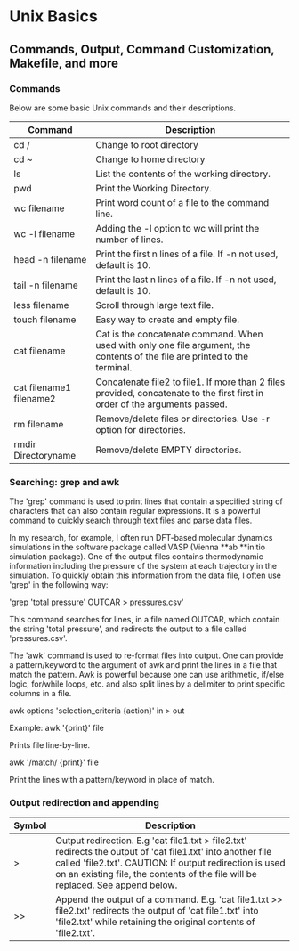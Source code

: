 # Unix Basics

## Commands, Output, Command Customization, Makefile, and more

### Commands

Below are some basic Unix commands and their descriptions.

| Command                 | Description                                                                                                                  |
| ----------------------- | ---------------------------------------------------------------------------------------------------------------------------- |
| cd /                    | Change to root directory                                                                                                     |
| cd ~                    | Change to home directory                                                                                                     |
| ls                      | List the contents of the working directory.                                                                                  |
| pwd                     | Print the Working Directory.                                                                                                 |
| wc filename             | Print word count of a file to the command line.                                                                              |
| wc -l filename          | Adding the -l option to wc will print the number of lines.                                                                   |
| head -n filename        | Print the first n lines of a file. If -n not used, default is 10.                                                            |
| tail -n filename        | Print the last n lines of a file. If -n not used, default is 10.                                                             |
| less filename           | Scroll through large text file.                                                                                              |
| touch filename          | Easy way to create and empty file.                                                                                           |
| cat filename            | Cat is the concatenate command. When used with only one file argument, the contents of the file are printed to the terminal. |
| cat filename1 filename2 | Concatenate file2 to file1. If more than 2 files provided, concatenate to the first first in order of the arguments passed.  |
| rm filename             | Remove/delete files or directories. Use -r option for directories.                                                           |
| rmdir Directoryname     | Remove/delete EMPTY directories.                                                                                             |

### Searching: grep and awk

The 'grep' command is used to print lines that contain a specified string of characters that can also contain regular expressions. It is a powerful command to quickly search through text files and parse data files.

In my research, for example, I often run DFT-based molecular dynamics simulations in the software package called VASP (Vienna **ab **initio simulation package). One of the output files contains thermodynamic information including the pressure of the system at each trajectory in the simulation. To quickly obtain this information from the data file, I often use 'grep' in the following way:

'grep 'total pressure' OUTCAR > pressures.csv'

This command searches for lines, in a file named OUTCAR, which contain the string 'total pressure', and redirects the output to a file called 'pressures.csv'.

The 'awk' command is used to re-format files into output. One can provide a pattern/keyword to the argument of awk and print the lines in a file that match the pattern. Awk is powerful because one can use arithmetic, if/else logic, for/while loops, etc. and also split lines by a delimiter to print specific columns in a file.

awk options 'selection_criteria {action}' in > out

Example: awk '{print}' file

Prints file line-by-line.

awk '/match/ {print}' file

Print the lines with a pattern/keyword in place of match.

### Output redirection and appending

| Symbol | Description                                                                                                                                                                                                                                                |
| ------ | ---------------------------------------------------------------------------------------------------------------------------------------------------------------------------------------------------------------------------------------------------------- |
| >      | Output redirection. E.g 'cat file1.txt > file2.txt' redirects the output of 'cat file1.txt' into another file called 'file2.txt'. CAUTION: If output redirection is used on an existing file, the contents of the file will be replaced. See append below. |
| >>     | Append the output of a command. E.g. 'cat file1.txt >> file2.txt' redirects the output of 'cat file1.txt' into 'file2.txt' while retaining the original contents of 'file2.txt'.                                                                           |
